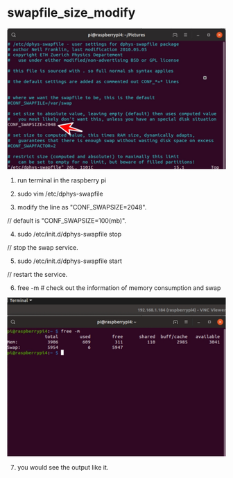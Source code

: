 # swapfile_size_modify

![](https://github.com/smiletoeveryone/swapfile_size_modify/blob/master/swapfile_size.jpg)

1. run terminal in the raspberry pi

2. sudo vim /etc/dphys-swapfile

3. modify the line as "CONF_SWAPSIZE=2048". 

// default is "CONF_SWAPSIZE=100(mb)".

4. sudo /etc/init.d/dphys-swapfile stop 

// stop the swap service.

5. sudo /etc/init.d/dphys-swapfile start 

// restart the service.

6. free -m # check out the information of memory consumption and swap

![](https://github.com/smiletoeveryone/swapfile_size_modify/blob/master/mem_check.jpg)

7. you would see the output like it.
